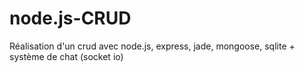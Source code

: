 # node.js-CRUD
Réalisation d'un crud avec node.js, express, jade, mongoose, sqlite + système de chat (socket io)
